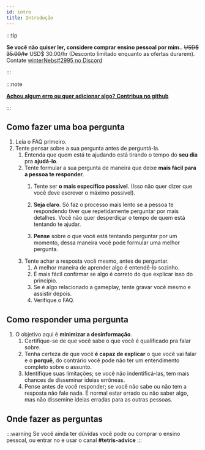 ```yaml
---
id: intro
title: Introdução
---
```



:::tip

**Se você não quiser ler, considere comprar ensino pessoal por mim.**. ~~USD$ 35.00/hr~~ USD$ 30.00/hr (Desconto limitado enquanto as ofertas durarem). Contate [winterNebs#2995 no Discord](http://fourwi.de)

:::

:::note

**[Achou algum erro ou quer adicionar algo? Contribua no github](https://github.com/winterNebs/TETRIS-FAQ/)**

:::

## Como fazer uma boa pergunta

1. Leia o FAQ primeiro.
2. Tente pensar sobre a sua pergunta antes de perguntá-la.
   1. Entenda que quem está te ajudando está tirando o tempo do **seu dia** pra **ajudá-lo**.
   2. Tente formular a sua pergunta de maneira que deixe **mais fácil para a pessoa te responder**.
      1.  Tente ser **o mais específico possível**. (Isso não quer dizer que você deve escrever o máximo possível).
      2. **Seja claro**. Só faz o processo mais lento se a pessoa te respondendo tiver que repetidamente perguntar por mais detalhes. Você não quer desperdiçar o tempo de quem está tentando te ajudar.

      3. **Pense** sobre o que você está tentando perguntar por um momento, dessa maneira você pode formular uma melhor pergunta.
   3. Tente achar a resposta você mesmo, antes de perguntar.
      1. A melhor maneira de aprender algo é entendê-lo sozinho.
      2. É mais fácil confirmar se algo é correto do que explicar isso do princípio.
      3. Se é algo relacionado a gameplay, tente gravar você mesmo e assistir depois.
      4. Verifique o FAQ.

## Como responder uma pergunta

1. O objetivo aqui é **minimizar a desinformação**.
   1. Certifique-se de que você sabe o que você é qualificado pra falar sobre.
   2. Tenha certeza de que você **é capaz de explicar** o que você vai falar e o **porquê**, do contrário você pode não ter um entendimento completo sobre o assunto. 
   3. Identifique suas limitações; se você não indentificá-las, tem mais chances de disseminar ideias errôneas.
   4. Pense antes de você responder; se você não sabe ou não tem a resposta não fale nada. É normal estar errado ou não saber algo, mas não dissemine ideias erradas para as outras pessoas.

## Onde fazer as perguntas

:::warning
Se você ainda ter dúvidas você pode ou comprar o ensino pessoal, ou entrar no e usar o canal **#tetris-advice** 
:::
